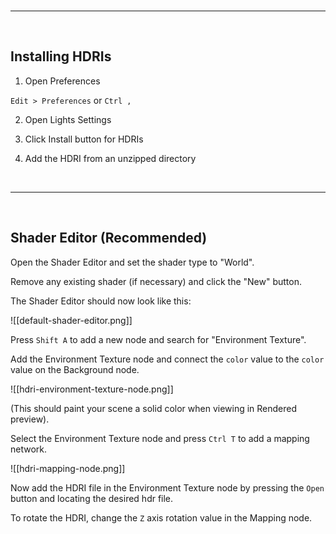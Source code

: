 <br>

---

<br>


## Installing HDRIs

1. Open Preferences

`Edit > Preferences` or `Ctrl ,`

2. Open Lights Settings

3. Click Install button for HDRIs

4. Add the HDRI from an unzipped directory

<br>

---

<br>


## Shader Editor (Recommended)

Open the Shader Editor and set the shader type to "World".

Remove any existing shader (if necessary) and click the "New" button.

The Shader Editor should now look like this:

![[default-shader-editor.png]]

Press `Shift A` to add a new node and search for "Environment Texture".

Add the Environment Texture node and connect the `color` value to the `color` value on the Background node. 

![[hdri-environment-texture-node.png]]


(This should paint your scene a solid color when viewing in Rendered preview).

Select the Environment Texture node and press `Ctrl T` to add a mapping network.


![[hdri-mapping-node.png]]

Now add the HDRI file in the Environment Texture node by pressing the `Open` button and locating the desired hdr file.

To rotate the HDRI, change the `Z` axis rotation value in the Mapping node. 